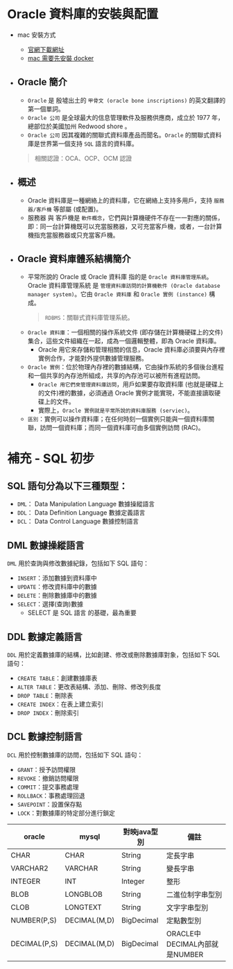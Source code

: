 # Oracle 資料庫的安裝與配置
  - mac 安裝方式
    - [官網下載網址](https://www.oracle.com/tw/database/technologies/oracle-database-software-downloads.html)
    - [mac 需要先安裝 docker](https://www.docker.com/products/docker-desktop)

  - ## Oracle 簡介
    - `Oracle` 是 殷墟出土的 `甲骨文 (oracle bone inscriptions)` 的英文翻譯的第一個單詞。
    - `Oracle 公司` 是全球最大的信息管理軟件及服務供應商，成立於 1977 年，總部位於美國加州 Redwood shore 。
    - `Oracle 公司` 因其複雜的關聯式資料庫產品而聞名。`Oracle` 的關聯式資料庫是世界第一個支持 `SQL` 語言的資料庫。

    > 相關認證：OCA、OCP、OCM 認證

  - ## 概述
    - Oracle 資料庫是一種網絡上的資料庫，它在網絡上支持多用戶，支持 `服務器/客戶機` 等部屬 (或配置)。
    - 服務器 與 客戶機是 `軟件概念`，它們與計算機硬件不存在一一對應的關係，即：同一台計算機既可以充當服務器，又可充當客戶機，或者，一台計算機指充當服務器或只充當客戶機。

  - ## Oracle 資料庫體系結構簡介
    - 平常所說的 Oracle 或 Oracle 資料庫 指的是 `Oracle 資料庫管理系統`。Oracle 資料庫管理系統 是 `管理資料庫訪問的計算機軟件 (Oracle database manager system)`。它由 `Oracle 資料庫` 和 `Oracle 實例 (instance)` 構成。
      > `RDBMS`：關聯式資料庫管理系統。
    - `Oracle 資料庫`：一個相關的操作系統文件 (即存儲在計算機硬碟上的文件)集合，這些文件組織在一起，成為一個邏輯整體，即為 Oracle 資料庫。
      - Oracle 用它來存儲和管理相關的信息，Oracle 資料庫必須要與內存裡實例合作，才能對外提供數據管理服務。
    - `Oracle 實例`：位於物理內存裡的數據結構，它由操作系統的多個後台進程和一個共享的內存池所組成，共享的內存池可以被所有進程訪問。
      - `Oracle 用它們來管理資料庫訪問`，用戶如果要存取資料庫 (也就是硬碟上的文件)裡的數據，必須通過 Oracle 實例才能實現，不能直接讀取硬碟上的文件。
      - 實際上，`Oracle 實例就是平常所說的資料庫服務 (serviec)`。
    - `區別`：實例可以操作資料庫；在任何時刻一個實例只能與一個資料庫關聯，訪問一個資料庫；而同一個資料庫可由多個實例訪問 (RAC)。
  

# 補充 - SQL 初步
## SQL 語句分為以下三種類型：
- `DML`： Data Manipulation Language 數據操縱語言
- `DDL`： Data Definition Language 數據定義語言
- `DCL`： Data Control Language 數據控制語言

## DML 數據操縱語言
  `DML` 用於查詢與修改數據紀錄，包括如下 SQL 語句：
  - `INSERT`：添加數據到資料庫中
  - `UPDATE`：修改資料庫中的數據
  - `DELETE`：刪除數據庫中的數據
  - `SELECT`：選擇(查詢)數據
    - SELECT 是 SQL 語言 的基礎，最為重要

## DDL 數據定義語言
  `DDL` 用於定義數據庫的結構，比如創建、修改或刪除數據庫對象，包括如下 SQL 語句：
  - `CREATE TABLE`：創建數據庫表
  - `ALTER TABLE`：更改表結構、添加、刪除、修改列長度
  - `DROP TABLE`：刪除表
  - `CREATE INDEX`：在表上建立索引
  - `DROP INDEX`：刪除索引

## DCL 數據控制語言
  `DCL` 用於控制數據庫的訪問，包括如下 SQL 語句：
  - `GRANT`：授予訪問權限
  - `REVOKE`：撤銷訪問權限
  - `COMMIT`：提交事務處理
  - `ROLLBACK`：事務處理回退
  - `SAVEPOINT`：設置保存點
  - `LOCK`：對數據庫的特定部分進行鎖定



| oracle       | mysql        | 對映java型別  | 備註                         |
|--------------|--------------|--------------|-----------------------------|
| CHAR         | CHAR         | String       | 定長字串                      |
| VARCHAR2     | VARCHAR      | String       | 變長字串                      |
| INTEGER      | INT          | Integer      | 整形                         |
| BLOB         | LONGBLOB     | String       | 二進位制字串型別               |
| CLOB         | LONGTEXT     | String       | 文字字串型別                  |
| NUMBER(P,S)  | DECIMAL(M,D) | BigDecimal   | 定點數型別                    |
| DECIMAL(P,S) | DECIMAL(M,D) | BigDecimal   | ORACLE中DECIMAL內部就是NUMBER |
